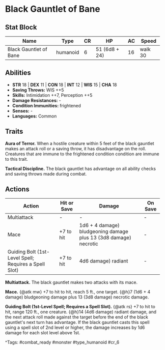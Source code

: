 # Black Gauntlet of Bane

## Stat Block

| Name | Type | CR | HP | AC | Speed |
|------|------|----|----|----|-------|
| Black Gauntlet of Bane | humanoid | 6 | 51 (6d8 + 24) | 16 | walk 30 |

## Abilities

- **STR** 18 | **DEX** 11 | **CON** 18 | **INT** 12 | **WIS** 15 | **CHA** 18
- **Saving Throws:** WIS ++5  
- **Skills:** Intimidation ++7, Perception ++5  
- **Damage Resistances:** -  
- **Condition Immunities:** frightened  
- **Senses:** -  
- **Languages:** Common

## Traits

**Aura of Terror.** When a hostile creature within 5 feet of the black gauntlet makes an attack roll or a saving throw, it has disadvantage on the roll. Creatures that are immune to the frightened condition condition are immune to this trait.

**Tactical Discipline.** The black gauntlet has advantage on all ability checks and saving throws made during combat.


## Actions

| Action | Hit or Save | Damage | On Save |
|--------|--------------|--------|----------|
| Multiattack | - | - | - |
| Mace | +7 to hit | 1d6 + 4 damage) bludgeoning damage plus 13 (3d8 damage) necrotic | - |
| Guiding Bolt (1st-Level Spell; Requires a Spell Slot) | +7 to hit | 4d6 damage) radiant | - |

**Multiattack.** The black gauntlet makes two attacks with its mace.

**Mace.** {@atk mw} +7 to hit to hit, reach 5 ft., one target. {@h}7 (1d6 + 4 damage) bludgeoning damage plus 13 (3d8 damage) necrotic damage.

**Guiding Bolt (1st-Level Spell; Requires a Spell Slot).** {@atk rs} +7 to hit to hit, range 120 ft., one creature. {@h}14 (4d6 damage) radiant damage, and the next attack roll made against the target before the end of the black gauntlet's next turn has advantage. If the black gauntlet casts this spell using a spell slot of 2nd level or higher, the damage increases by 1d6 damage for each slot level above 1st.


^Tags: #combat_ready #monster #type_humanoid #cr_6